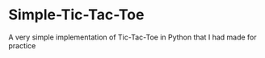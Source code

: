# Simple-Tic-Tac-Toe
A very simple implementation of Tic-Tac-Toe in Python that I had made for practice
